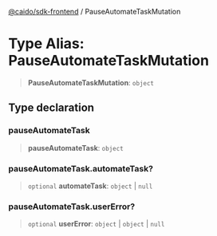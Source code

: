 [@caido/sdk-frontend](../index.md) / PauseAutomateTaskMutation

# Type Alias: PauseAutomateTaskMutation

> **PauseAutomateTaskMutation**: `object`

## Type declaration

### pauseAutomateTask

> **pauseAutomateTask**: `object`

### pauseAutomateTask.automateTask?

> `optional` **automateTask**: `object` \| `null`

### pauseAutomateTask.userError?

> `optional` **userError**: `object` \| `object` \| `null`

